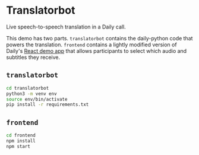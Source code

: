 # Translatorbot

Live speech-to-speech translation in a Daily call.

This demo has two parts. `translatorbot` contains the daily-python code that powers the translation. `frontend` contains a lightly modified version of Daily's [React demo app](https://github.com/daily-demos/custom-video-daily-react-hooks) that allows participants to select which audio and subtitles they receive.

## `translatorbot`

```bash
cd translatorbot
python3 -m venv env
source env/bin/activate
pip install -r requirements.txt
```

## `frontend`

```bash
cd frontend
npm install
npm start
```
